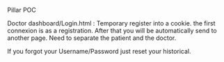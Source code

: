 Pillar POC

Doctor dashboard/Login.html : Temporary register into a cookie.
the first connexion is as a registration. After that you will be automatically send to another page.
Need to separate the patient and the doctor.

If you forgot your Username/Password just reset your historical.
